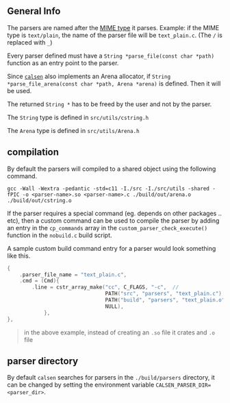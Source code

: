 ## General Info

The parsers are named after the [MIME type](https://en.wikipedia.org/wiki/Media_type) it parses.
Example:
if the MIME type is `text/plain`, the name of the parser file will be `text_plain.c`. (The `/` is replaced with `_`)

Every parser defined must have a `String *parse_file(const char *path)` function as an entry point to the parser.

Since [`calsen`](https://github.com/Adwaith-Rajesh/calsen) also implements an Arena allocator, if `String *parse_file_arena(const char *path, Arena *arena)` is defined.
Then it will be used.

The returned `String *` has to be freed by the user and not by the parser.

The `String` type is defined in `src/utils/cstring.h`

The `Arena` type is defined in `src/utils/Arena.h`

## compilation

By default the parsers will compiled to a shared object using the following command.

```console
gcc -Wall -Wextra -pedantic -std=c11 -I./src -I./src/utils -shared -fPIC -o <parser-name>.so <parser-name>.c ./build/out/arena.o ./build/out/cstring.o
```

If the parser requires a special command (eg. depends on other packages .. etc), then
a custom command can be used to compile the parser by adding an entry in the `cp_commands` array in the
`custom_parser_check_execute()` function in the `nobuild.c` build script.

A sample custom build command entry for a parser would look something like this.

```c
{
    .parser_file_name = "text_plain.c",
    .cmd = (Cmd){
        .line = cstr_array_make("cc", C_FLAGS, "-c",  //
                                PATH("src", "parsers", "text_plain.c"), "-o",
                                PATH("build", "parsers", "text_plain.o"),
                                NULL),
            },
},
```

> in the above example, instead of creating an `.so` file it crates and `.o` file

## parser directory

By default `calsen` searches for parsers in the `./build/parsers` directory, it can be changed by setting the environment variable `CALSEN_PARSER_DIR=<parser_dir>`.
